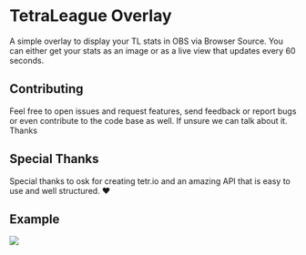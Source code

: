# TetraLeague Overlay
A simple overlay to display your TL stats in OBS via Browser Source.
You can either get your stats as an image or as a live view that updates every 60 seconds.

## Contributing
Feel free to open issues and request features, send feedback or report bugs or even contribute to the code base as well.
If unsure we can talk about it. Thanks

## Special Thanks
Special thanks to osk for creating tetr.io and an amazing API that is easy to use and well structured. ❤️

## Example
![](https://tetrio.founntain.dev/tetraleague/stats/founntain)
